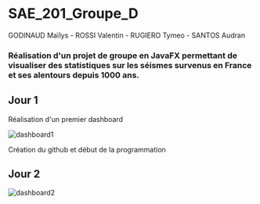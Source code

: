 # SAE_201_Groupe_D
GODINAUD Maïlys - ROSSI Valentin - RUGIERO Tymeo - SANTOS Audran

### Réalisation d'un projet de groupe en JavaFX permettant de visualiser des statistiques sur les séismes survenus en France et ses alentours depuis 1000 ans.

## Jour 1
Réalisation d'un premier dashboard

![dashboard1](https://github.com/MailysGodinaudG21207635/SAE_201_Groupe_D/blob/master/src/main/resources/com/example/sae_201_groupe_d/dashboard1.png)

Création du github et début de la programmation

## Jour 2 
![dashboard2](https://github.com/MailysGodinaudG21207635/SAE_201_Groupe_D/blob/master/src/main/resources/com/example/sae_201_groupe_d/Capture_decran_2023-06-07_a_10.00.06.png
)
